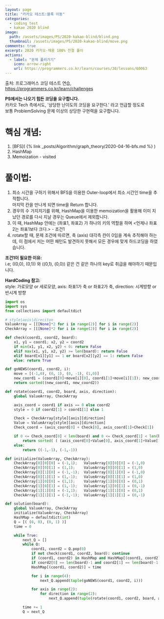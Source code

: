 ```yaml
---
layout: page
title: "카카오 테스트:블록 이동"
categories:
  - coding test
  - kakao 2020 blind
image:
  path: /assets/images/PS/2020-kakao-blind/blind.png
  thumbnail: /assets/images/PS/2020-kakao-blind/move.png
comments: true
excerpt: 2020 카카오-채용 100% 친절 풀이
actions:
  - label: "문제 풀러가기"
    icon: arrow-right
    url: https://programmers.co.kr/learn/courses/30/lessons/60063
---
```

출처: 프로그래머스 코딩 테스트 연습, https://programmers.co.kr/learn/challenges<br/>

**PS에서는 나오기 힘든 코딩을 요구합니다.**<br/>
카카오 Tech 측에서도, '상당한 난이도의 코딩을 요구한다.' 라고 언급할 정도로<br/>
보통 ProblemSolving 문제 이상의 상당한 구현력을 요구합니다.<br/>
# 핵심 개념:
1. [BFS]( {% link _posts/Algorithm/graph_theory/2020-04-16-bfs.md %} )
2. HashMap
3. Memoization - visited

# 풀이법:
1. 최소 시간을 구하기 위해서 BFS을 이용한 Outer-loop에서 최소 시간인 time을 추적합니다.<br/> 마지막 칸을 만나게 되면 time을 Return 합니다.
2. 경우의 수 가지치기를 위해, HashMap을 이용한 memoization을 활용해 이미 지났던 경로를 다시 지날 경우는 Queue에서 제외합니다.
3. 이 때, HashMap 안에는 (좌표1, 좌표2) 가 하나의 키의 역할을 하며  <언제나 좌표2는 좌표1보다 크다.> - 조건1
4. rotate할 때, 문제 조건에 따르면, 축 (axis) 대각측 칸이 0임을 계속 추적해야 하는데, 이 점에서 저는 어떤 패턴도 발견하지 못해서 모든 경우에 맞게 하드코딩을 하였습니다.

**조건1이 필요한 이유:**<br/>
i.e; ((0,0), (0,1)) 와 ((0,1), (0,0)) 같은 건 같은 하나의 key로 취급을 해야하기 때문입니다.

**HardCoding 참고:**<br/>
 style: 가로모양 or 세로모양, axis: 좌표1가 축 or 좌표2가 축, direction: 시계방향 or 반시계 방향

```python
import os
import sys
from collections import defaultdict

# style|axis|direciton
ValueArray = [[[None]*2 for i in range(2)] for i in range(2)]
CheckArray = [[[None]*2 for i in range(2)] for i in range(2)]

def check(coord1, coord2, board):
    x1, y1 = coord1; x2, y2 = coord2
    if min(x1, y1, x2, y2) < 0: return False
    elif max(x1, y1, x2, y2) >= len(board): return False
    elif board[x1][y1] == 1 or board[x2][y2] == 1: return False
    else: return True

def goNEWS(coord1, coord2, i):
    move = [(-1,0), (0, 1), (0, -1), (1,0)]
    new_coord1 = (coord1[0]+move[i][0], coord1[1]+move[i][1]); new_coord2 = (coord2[0]+move[i][0], coord2[1]+move[i][1])
    return sorted((new_coord1, new_coord2))

def rotate(coord1, coord2, board, axis, direction):
    global ValueArray, CheckArray

    axis_coord = coord1 if axis == 0 else coord2
    style = 0 if coord2[1] > coord1[1] else 1

    Check = CheckArray[style][axis][direction]
    Value = ValueArray[style][axis][direction]
    Check_coord = (axis_coord[0] + Check[0], axis_coord[1]+Check[1])

    if 0 <= Check_coord[0] < len(board) and 0 <= Check_coord[1] < len(board) and board[Check_coord[0]][Check_coord[1]] == 0:
        return sorted( ( (axis_coord[0]+Value[0], axis_coord[1]+Value[1]), axis_coord) )
    else:
        return ((-1,-1), (-1,-1))

def initialize(ValueArray, CheckArray):
    CheckArray[0][0][0] = (-1,1);   ValueArray[0][0][0] = (-1,0)
    CheckArray[0][0][1] = (1,1);    ValueArray[0][0][1] = (1,0)
    CheckArray[0][1][0] = (-1,-1);  ValueArray[0][1][0] = (-1,0)
    CheckArray[0][1][1] = (1,-1);   ValueArray[0][1][1] = (1,0)
    CheckArray[1][0][0] = (1,1);    ValueArray[1][0][0] = (0,1)
    CheckArray[1][0][1] = (1,-1);   ValueArray[1][0][1] = (0,-1)
    CheckArray[1][1][0] = (-1,1);   ValueArray[1][1][0] = (0,1)
    CheckArray[1][1][1] = (-1,-1);  ValueArray[1][1][1] = (0,-1)

def solution(board):
    global ValueArray, CheckArray
    initialize(ValueArray, CheckArray)
    HashMap = defaultdict(int)
    Q = [( (0, 0), (0, 1) )]
    time = 0

    while True:
        next_Q = []
        while Q:
            coord1, coord2 = Q.pop(0)
            if not check(coord1, coord2, board): continue
            if (coord1, coord2) in HashMap and HashMap[(coord1, coord2)] <= time: continue
            if coord2[0] == len(board)-1 and coord2[1] == len(board)-1: return time
            HashMap[(coord1, coord2)] = time

            for i in range(4):
                next_Q.append(tuple(goNEWS(coord1, coord2, i)))

            for axis in range(2):
                for direction in range(2):
                    next_Q.append(tuple(rotate(coord1, coord2, board, axis, direction)))

        time += 1
        Q = next_Q
```
